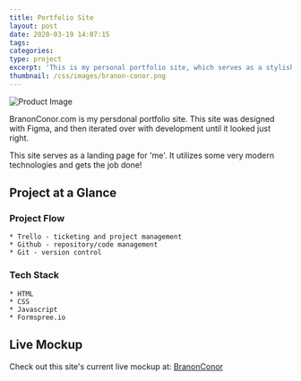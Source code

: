 ```yaml
---
title: Portfolio Site
layout: post
date: 2020-03-19 14:07:15
tags:
categories:
type: project
excerpt: 'This is my personal portfolio site, which serves as a stylish landing page for "me"!'
thumbnail: /css/images/branon-conor.png
---
```

![Product Image](/css/images/branon-conor.png "Site Excerpt")

BranonConor.com is my persdonal portfolio site. This site was designed with Figma, and then iterated over with development until it looked just right. 

This site serves as a landing page for 'me'. It utilizes some very modern technologies and gets the job done!

## Project at a Glance

### Project Flow
    * Trello - ticketing and project management
    * Github - repository/code management
    * Git - version control

### Tech Stack
    * HTML
    * CSS
    * Javascript
    * Formspree.io

## Live Mockup 
Check out this site's current live mockup at: [BranonConor](https://www.BranonConor.com) 